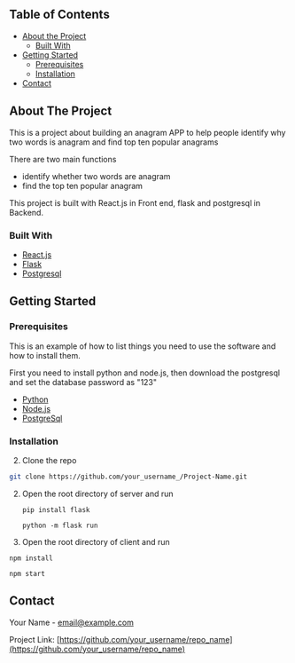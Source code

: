 ## Table of Contents

* [About the Project](#about-the-project)
  * [Built With](#built-with)
* [Getting Started](#getting-started)
  * [Prerequisites](#prerequisites)
  * [Installation](#installation)
* [Contact](#contact)



<!-- ABOUT THE PROJECT -->

## About The Project

This is a project about building an anagram APP to help people identify why two words is anagram and find top ten popular anagrams

There are two main functions
* identify whether two words are anagram
* find the top ten popular anagram

This project is built with React.js in Front end, flask and postgresql in Backend. 



### Built With
* [React.js](https://reactjs.org/)
* [Flask](https://flask.palletsprojects.com/en/1.1.x/)
* [Postgresql](https://www.postgresql.org/)



<!-- GETTING STARTED -->

## Getting Started



### Prerequisites

This is an example of how to list things you need to use the software and how to install them.

First you need to install python and node.js, then download the postgresql and set the database password as "123"

* [Python](https://www.python.org/downloads/)
* [Node.js](https://nodejs.org/en/download/)
* [PostgreSql](https://www.postgresql.org/)
### Installation

2. Clone the repo
```sh
git clone https://github.com/your_username_/Project-Name.git
```
2. Open the root directory of server and run

   ```
   pip install flask
   ```

   ```
   python -m flask run
   ```

3. Open the root directory of client and run

```JS
npm install
```

```
npm start
```



<!-- CONTACT -->
## Contact

Your Name -   email@example.com

Project Link: [https://github.com/your_username/repo_name](https://github.com/your_username/repo_name)
